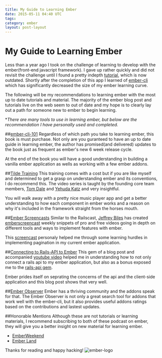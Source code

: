 ```yaml
---
title: My Guide to Learning Ember
date: 2015-05-11 04:40 UTC
tags:
category: ember
layout: post-layout
---
```

# My Guide to Learning Ember

Less than a year ago I took on the challenge of learning to develop with the ember(front-end javacript framework). I gave up rather quickly and did not revisit the challenge until I found a pretty indepth [tutorial](http://ember.vicramon.com/), which is now outdated. Shortly after the completion of this app I learned of [ember-cli](http://www.ember-cli.com/) which has significantly decreased the size of my ember learning curve.

The following will be my recommendations to learning ember with the most
up to date tutorials and material. The majority of the ember blog post
and tutorials live on the web seem to out of date and my hope is to clearly lay out a path for
someone new to ember to begin learning.

**There are many tools to use in learning ember, but below are the recommendation I have personally used and completed.*

##[ember-cli-101](https://leanpub.com/ember-cli-101)
Regardless of which path you take to learning ember, this book is must
purchase. Not only are you guranteed to have an up to date guide in
learning ember, the author has promised(and delivered) updates to the
book just as frequent as ember's new 6 week release cycle. 

At the end of the book you will have a good understanding in building a
vanilla ember application as wells as working with a few ember addons. 

##[Tilde Training](http://www.tilde.io/events/introduction-to-ember-online/)
This training comes with a cost but if you are like myself and
determined to get a grasp on understanding ember and its conventions, I do
recommend this. The video series is taught by the founding core team
members, [Tom Dale](https://twitter.com/tomdale) and [Yehuda Katz](https://twitter.com/wycats) and very insightful. 

You will walk away with a pretty nice music player app and get a better
understanding to how each component in ember works and a reason on why it's included in the framework straight from the horses mouth.

##[Ember Screencasts](http://www.emberscreencasts.com/)
Similar to the Railscast, [Jeffrey Biles](https://twitter.com/JeffreyBiles) has created [emberscreencast](http://www.emberscreencasts.com/) weekly snippets of pro and free videos going in depth on different tools and ways to implement features with ember. 

This [screencast](http://www.emberscreencasts.com/posts/26-client-side-pagination-part-1-basics) personaly helped me through some learning hurdles in
implementing pagination in my current ember application. 

##[Connecting to Rails-API to Ember](http://ryanlabouve.com/ember-problems-connecting-rails-api/?utm_source=Ember+Weekly&utm_campaign=cbb7e66bbf-Ember_Weekly_Issue_94&utm_medium=email&utm_term=0_e96229d21d-cbb7e66bbf-106354357)
This gem of a blog post and accompanied [youtube video](https://www.youtube.com/watch?v=r4H9rnhUyv4) helped me in understanding how to not only connect a rails api to my ember application, but also as a bonus exposed me to the [rails-api gem](https://github.com/rails-api/rails-api). 

Ember prides itself on seprating the concerns of the api and the
client-side application and this blog post shows that very well. 


##[Ember Observer](http://emberobserver.com/addons/ember-cli-pagination)
Ember has a thriving community and the addons speak for that. The Ember
Observer is not only a great search tool for addons that work well with the
ember-cli, but it also provides useful addons ratings based on
the contributions and lastest updates.

##Honorable Mentions
Although these are not tutorials or learning materials, I recommend
subscribing to both of these podcast on ember, they will give you a
better insight on new material for learning ember. 

- [EmberWeekend](https://emberweekend.com) 
- [Ember Land](http://ember.land/) 
 

Thanks for reading and happy hacking!
![ember-logo](http://www.gravatar.com/avatar/0cf15665a9146ba852bf042b0652780a?s=200)

